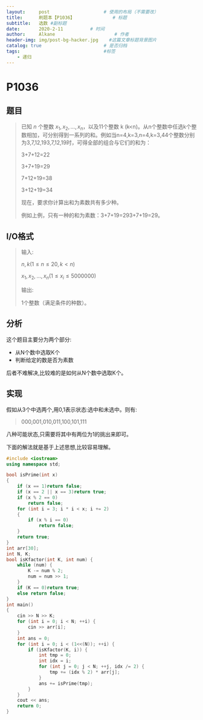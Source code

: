 ```yaml
---
layout:     post                    # 使用的布局（不需要改）
title:      刷题本【P1036】              # 标题 
subtitle:   选数 #副标题
date:       2020-2-11          # 时间
author:     Alkane                      # 作者
header-img: img/post-bg-hacker.jpg    #这篇文章标题背景图片
catalog: true                       # 是否归档
tags:                               #标签
    - 递归
---
```


# P1036

## 题目

> 已知 *n* 个整数 $x_1,x_2,…,x_n$，以及11个整数 k (k<n)。从n个整数中任选k个整数相加，可分别得到一系列的和。例如当n=4,k=3,n=4,k=3,44个整数分别为3,7,12,193,7,12,19时，可得全部的组合与它们的和为：
>
> 3+7+12=22
>
> 3+7+19=29
>
> 7+12+19=38
>
> 3+12+19=34
>
> 现在，要求你计算出和为素数共有多少种。
>
> 例如上例，只有一种的和为素数：3+7+19=293+7+19=29。

## I/O格式

> 输入:
>
> $n,k$($1 \le n \le 20,k<n$)
>
> $x_1,x_2,…,x_n (1 \le x_i \le 5000000)$
>
> 输出:
>
> $1$个整数（满足条件的种数）。

## 分析

这个题目主要分为两个部分:

- 从N个数中选取K个
- 判断给定的数是否为素数

后者不难解决,比较难的是如何从N个数中选取K个。



## 实现

假如从3个中选两个,用0,1表示状态:选中和未选中。则有:

> 000,001,010,011,100,101,111

八种可能状态,只需要将其中有两位为1的挑出来即可。

下面的解法就是基于上述思想,比较容易理解。

```CPP
#include <iostream>
using namespace std;

bool isPrime(int x)
{
	if (x == 1)return false;
	if (x == 2 || x == 3)return true;
	if (x % 2 == 0)
		return false;
	for (int i = 3; i * i < x; i += 2)
	{
		if (x % i == 0)
			return false;
	}
	return true;
}
int arr[30];
int N, K;
bool isKfactor(int K, int num) {
	while (num) {
		K -= num % 2;
		num = num >> 1;
	}
	if (K == 0)return true;
	else return false;
}
int main()
{
	cin >> N >> K;
	for (int i = 0; i < N; ++i) {
		cin >> arr[i];
	}
	int ans = 0;
	for (int i = 0; i < (1<<(N)); ++i) {
		if (isKfactor(K, i)) {
			int tmp = 0;
			int idx = i;
			for (int j = 0; j < N; ++j, idx /= 2) {
				tmp += (idx % 2) * arr[j];
			}
			ans += isPrime(tmp);
		}
	}
	cout << ans;
	return 0;
}
```

